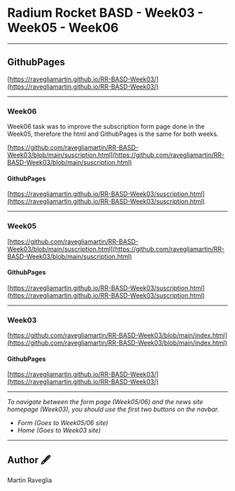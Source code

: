 # Radium Rocket BASD - Week03 - Week05 - Week06
---
## GithubPages

[https://ravegliamartin.github.io/RR-BASD-Week03/](https://ravegliamartin.github.io/RR-BASD-Week03/)

---

### Week06

Week06 task was to improve the subscription form page done in the Week05, therefore the html and GithubPages is the same for both weeks.

[https://github.com/ravegliamartin/RR-BASD-Week03/blob/main/suscription.html](https://github.com/ravegliamartin/RR-BASD-Week03/blob/main/suscription.html)

#### GithubPages

[https://ravegliamartin.github.io/RR-BASD-Week03/suscription.html](https://ravegliamartin.github.io/RR-BASD-Week03/suscription.html)

---

### Week05

[https://github.com/ravegliamartin/RR-BASD-Week03/blob/main/suscription.html](https://github.com/ravegliamartin/RR-BASD-Week03/blob/main/suscription.html)

#### GithubPages

[https://ravegliamartin.github.io/RR-BASD-Week03/suscription.html](https://ravegliamartin.github.io/RR-BASD-Week03/suscription.html)

---

### Week03

[https://github.com/ravegliamartin/RR-BASD-Week03/blob/main/index.html](https://github.com/ravegliamartin/RR-BASD-Week03/blob/main/index.html)

#### GithubPages

[https://ravegliamartin.github.io/RR-BASD-Week03/](https://ravegliamartin.github.io/RR-BASD-Week03/)

---

_To navigate between the form page (Week05/06) and the news site homepage (Week03), you should use the first two buttons on the navbar._
* _Form (Goes to Week05/06 site)_
* _Home (Goes to Week03 site)_

---

## Author 🖋️

Martín Raveglia
